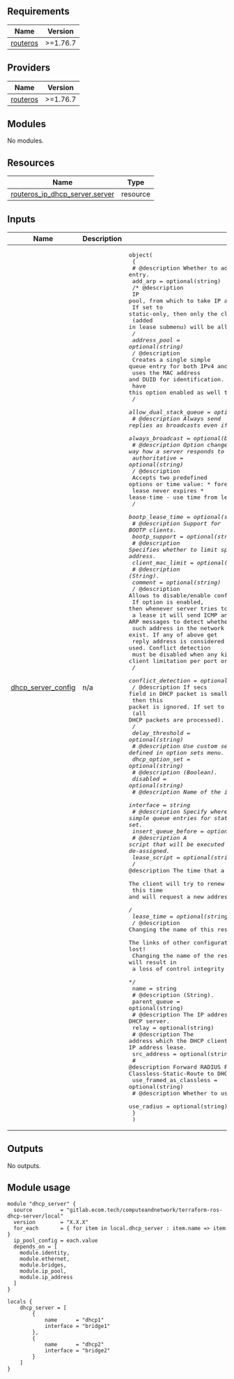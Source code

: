 <!-- BEGIN_TF_DOCS -->
## Requirements

| Name | Version |
|------|---------|
| <a name="requirement_routeros"></a> [routeros](#requirement\_routeros) | >=1.76.7 |

## Providers

| Name | Version |
|------|---------|
| <a name="provider_routeros"></a> [routeros](#provider\_routeros) | >=1.76.7 |

## Modules

No modules.

## Resources

| Name | Type |
|------|------|
| [routeros_ip_dhcp_server.server](https://registry.terraform.io/providers/terraform-routeros/routeros/latest/docs/resources/ip_dhcp_server) | resource |

## Inputs

| Name | Description | Type | Default | Required |
|------|-------------|------|---------|:--------:|
| <a name="input_dhcp_server_config"></a> [dhcp\_server\_config](#input\_dhcp\_server\_config) | n/a | <pre>object(<br/>    {<br/>      # @description Whether to add dynamic ARP entry.<br/>      add_arp = optional(string)<br/>      /* @description <br/>      IP pool, from which to take IP addresses for the clients. <br/>      If set to static-only, then only the clients that have a static lease <br/>      (added in lease submenu) will be allowed.<br/>      */<br/>      address_pool = optional(string)<br/>      /* @description <br/>      Creates a single simple queue entry for both IPv4 and IPv6 addresses, <br/>    uses the MAC address and DUID for identification. Requires IPv6 DHCP Server to <br/>    have this option enabled as well to work properly.<br/>    */<br/>      allow_dual_stack_queue = optional(bool)<br/>      # @description Always send replies as broadcasts even if destination IP is known.<br/>      always_broadcast = optional(bool)<br/>      # @description Option changes the way how a server responds to DHCP requests.<br/>      authoritative = optional(string)<br/>      /* @description <br/>      Accepts two predefined options or time value: * forever - <br/>    lease never expires * lease-time - use time from lease-time parameter.<br/>    */<br/>      bootp_lease_time = optional(string)<br/>      # @description Support for BOOTP clients.<br/>      bootp_support = optional(string)<br/>      # @description Specifies whether to limit specific number of clients per single MAC address.<br/>      client_mac_limit = optional(number)<br/>      # @description (String).<br/>      comment = optional(string)<br/>      /* @description Allows to disable/enable conflict detection. <br/>    If option is enabled, then whenever server tries to assign <br/>    a lease it will send ICMP and ARP messages to detect whether <br/>    such address in the network already exist. If any of above get <br/>    reply address is considered already used. Conflict detection <br/>    must be disabled when any kind of DHCP client limitation per port or per mac is used.<br/>    */<br/>      conflict_detection = optional(string)<br/>      /* @description If secs field in DHCP packet is smaller than delay-threshold, <br/>    then this packet is ignored. If set to none - there is no threshold <br/>    (all DHCP packets are processed).<br/>    */<br/>      delay_threshold = optional(string)<br/>      # @description Use custom set of DHCP options defined in option sets menu.<br/>      dhcp_option_set = optional(string)<br/>      # @description (Boolean).<br/>      disabled = optional(string)<br/>      # @description Name of the interface.<br/>      interface = string<br/>      # @description Specify where to place dynamic simple queue entries for static DCHP leases with rate-limit parameter set.<br/>      insert_queue_before = optional(string)<br/>      # @description A script that will be executed after a lease is assigned or de-assigned.<br/>      lease_script = optional(string)<br/>      /* @description The time that a client may use the assigned address. <br/>    The client will try to renew this address after half of <br/>    this time and will request a new address after the time limit expires.<br/>    */<br/>      lease_time = optional(string)<br/>      /* @description Changing the name of this resource will force it to be recreated. <br/>    The links of other configuration properties to this resource may be lost! <br/>    Changing the name of the resource outside of a Terraform will result in <br/>    a loss of control integrity for that resource!<br/>    */<br/>      name = string<br/>      # @description (String).<br/>      parent_queue = optional(string)<br/>      # @description The IP address of the relay this DHCP server.<br/>      relay = optional(string)<br/>      # @description The address which the DHCP client must send requests to in order to renew an IP address lease.<br/>      src_address = optional(string)<br/>      # @description Forward RADIUS Framed-Route as a DHCP Classless-Static-Route to DHCP-client.<br/>      use_framed_as_classless = optional(string)<br/>      # @description Whether to use RADIUS server.<br/>      use_radius = optional(string)<br/>    }<br/>  )</pre> | n/a | yes |

## Outputs

No outputs.
<!-- END_TF_DOCS -->

## Module usage
```
module "dhcp_server" {
  source         = "gitlab.ecom.tech/computeandnetwork/terraform-ros-dhcp-server/local"
  version        = "X.X.X"
  for_each       = { for item in local.dhcp_server : item.name => item }
  ip_pool_config = each.value
  depends_on = [
    module.identity,
    module.ethernet,
    module.bridges,
    module.ip_pool,
    module.ip_address
  ]
}

locals {
    dhcp_server = [
        {
            name      = "dhcp1"
            interface = "bridge1"
        },
        {
            name      = "dhcp2"
            interface = "bridge2"
        }
    ]
}
```
